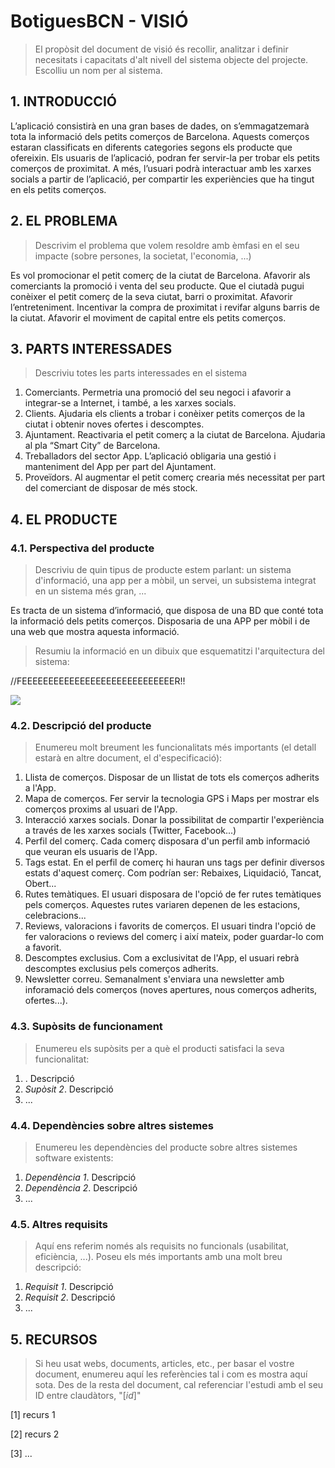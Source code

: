 ﻿# BotiguesBCN - VISIÓ #


> El propòsit del document de visió és recollir, analitzar i definir necesitats i capacitats d'alt nivell del sistema objecte del projecte. Escolliu un nom per al sistema.


## 1. INTRODUCCIÓ ##

L’aplicació consistirà en una gran bases de dades, on s’emmagatzemarà tota la informació dels petits comerços de Barcelona. Aquests comerços estaran classificats en diferents categories segons els producte que ofereixin.
Els usuaris de l’aplicació, podran fer servir-la per trobar els petits comerços de proximitat. A més, l’usuari podrà interactuar amb les xarxes socials a partir de l’aplicació, per compartir les experiències que ha tingut en els petits comerços.

## 2. EL PROBLEMA ##

> Descrivim el problema que volem resoldre amb èmfasi en el seu impacte (sobre persones, la societat, l'economia, ...)

Es vol promocionar el petit comerç de la ciutat de Barcelona. Afavorir als comerciants la promoció  i venta del seu producte.
Que el ciutadà pugui conèixer el petit comerç de la seva ciutat, barri o proximitat. 
Afavorir l’entreteniment.
Incentivar la compra de proximitat i revifar alguns barris de la ciutat. 
Afavorir el moviment de capital entre els petits comerços. 

## 3. PARTS INTERESSADES ##

> Descriviu totes les parts interessades en el sistema

1. Comerciants. Permetria una promoció del seu negoci i afavorir a integrar-se a Internet, i també, a les xarxes socials.
2. Clients. Ajudaria els clients a trobar i conèixer petits comerços de la ciutat i obtenir noves ofertes i descomptes.
3. Ajuntament. Reactivaria el petit comerç a la ciutat de Barcelona. Ajudaria al pla “Smart City” de Barcelona.
4. Treballadors del sector App. L’aplicació obligaria una gestió i manteniment del App per part del Ajuntament.
5. Proveïdors. Al augmentar el petit comerç crearia més necessitat per part del comerciant de disposar de més stock.

## 4. EL PRODUCTE ##

### 4.1. Perspectiva del producte ###
> Descriviu de quin tipus de producte estem parlant: un sistema d'informació, una app per a mòbil, un servei, un subsistema integrat en un sistema més gran, ...

Es tracta de un sistema d’informació, que disposa de una BD que conté tota la informació dels petits comerços. Disposaria de una APP per mòbil i de una web que mostra aquesta informació. 
 
> Resumiu la informació en un dibuix que esquematitzi l'arquitectura del sistema:

//FEEEEEEEEEEEEEEEEEEEEEEEEEEEEER!!

![](http://www.dittoditto.com/img/screenshots/soft-arch.gif)

### 4.2. Descripció del producte ###
> Enumereu molt breument les funcionalitats més importants (el detall estarà en altre document, el d'especificació):

1. Llista de comerços. Disposar de un llistat de tots els comerços adherits a l'App.
2. Mapa de comerços. Fer servir la tecnologia GPS i Maps per mostrar els comerços proxims al usuari de l'App.
3. Interacció xarxes socials. Donar la possibilitat de compartir l'experiència a través de les xarxes socials (Twitter, Facebook...)
4. Perfil del comerç. Cada comerç  disposara d'un perfil amb informació que veuran els usuaris de l'App.
5. Tags estat. En el perfil de comerç hi hauran uns tags per definir diversos estats d'aquest comerç. Com podrían ser: Rebaixes, Liquidació, Tancat, Obert...
6. Rutes temàtiques. El usuari disposara de l'opció de fer rutes temàtiques pels comerços. Aquestes rutes variaren depenen de les estacions, celebracions...
7. Reviews, valoracions i favorits de comerços. El usuari tindra l'opció de fer valoracions o reviews del comerç i així mateix, poder guardar-lo com a favorit.
8. Descomptes exclusius. Com a exclusivitat de l'App, el usuari rebrà descomptes exclusius pels comerços adherits.
9. Newsletter correu. Semanalment s'enviara una newsletter amb inforamació dels comerços (noves apertures, nous comerços adherits, ofertes...).


### 4.3. Supòsits de funcionament ###
> Enumereu els supòsits per a què el producti satisfaci la seva funcionalitat:

1. . Descripció 
2. *Supòsit 2*. Descripció 
3. ...
 
### 4.4. Dependències sobre altres sistemes ###
> Enumereu les dependències del producte sobre altres sistemes software existents:

1. *Dependència 1*. Descripció 
2. *Dependència 2*. Descripció 
3. ...
  
### 4.5. Altres requisits ###
> Aquí ens referim només als requisits no funcionals (usabilitat, eficiència, ...). Poseu els més importants amb una molt breu descripció:

1. *Requisit 1*. Descripció 
2. *Requisit 2*. Descripció 
3. ...

## 5. RECURSOS ##

> Si heu usat webs, documents, articles, etc., per basar el vostre document, enumereu aquí les referències tal i com es mostra aquí sota. Des de la resta del document, cal referenciar l'estudi amb el seu ID entre claudàtors, "[*id*]"

[1] recurs 1

[2] recurs 2

[3] ...
